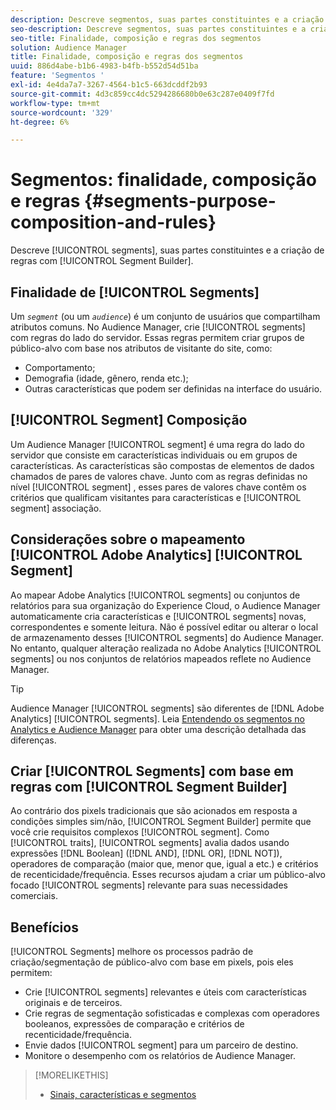 ```yaml
---
description: Descreve segmentos, suas partes constituintes e a criação de regras com o Construtor de segmentos.
seo-description: Descreve segmentos, suas partes constituintes e a criação de regras com o Construtor de segmentos.
seo-title: Finalidade, composição e regras dos segmentos
solution: Audience Manager
title: Finalidade, composição e regras dos segmentos
uuid: 886d4abe-b1b6-4983-b4fb-b552d54d51ba
feature: 'Segmentos '
exl-id: 4e4da7a7-3267-4564-b1c5-663dcddf2b93
source-git-commit: 4d3c859cc4dc5294286680b0e63c287e0409f7fd
workflow-type: tm+mt
source-wordcount: '329'
ht-degree: 6%

---
```


# Segmentos: finalidade, composição e regras {#segments-purpose-composition-and-rules}

Descreve [!UICONTROL segments], suas partes constituintes e a criação de regras com [!UICONTROL Segment Builder].

## Finalidade de [!UICONTROL Segments]

Um *`segment`* (ou um *`audience`*) é um conjunto de usuários que compartilham atributos comuns. No Audience Manager, crie [!UICONTROL segments] com regras do lado do servidor. Essas regras permitem criar grupos de público-alvo com base nos atributos de visitante do site, como:

* Comportamento;
* Demografia (idade, gênero, renda etc.);
* Outras características que podem ser definidas na interface do usuário.

## [!UICONTROL Segment] Composição

Um Audience Manager [!UICONTROL segment] é uma regra do lado do servidor que consiste em características individuais ou em grupos de características. As características são compostas de elementos de dados chamados de pares de valores chave. Junto com as regras definidas no nível [!UICONTROL segment] , esses pares de valores chave contêm os critérios que qualificam visitantes para características e [!UICONTROL segment] associação.

## Considerações sobre o mapeamento [!UICONTROL Adobe Analytics] [!UICONTROL Segment]

Ao mapear Adobe Analytics [!UICONTROL segments] ou conjuntos de relatórios para sua organização do Experience Cloud, o Audience Manager automaticamente cria características e [!UICONTROL segments] novas, correspondentes e somente leitura. Não é possível editar ou alterar o local de armazenamento desses [!UICONTROL segments] do Audience Manager. No entanto, qualquer alteração realizada no Adobe Analytics [!UICONTROL segments] ou nos conjuntos de relatórios mapeados reflete no Audience Manager.

>[!TIP]
>
>Audience Manager [!UICONTROL segments] são diferentes de [!DNL Adobe Analytics] [!UICONTROL segments]. Leia [Entendendo os segmentos no Analytics e Audience Manager](https://docs.adobe.com/content/help/pt-BR/analytics/integration/audience-analytics/audience-analytics-workflow/aam-analytics-segments.html) para obter uma descrição detalhada das diferenças.

## Criar [!UICONTROL Segments] com base em regras com [!UICONTROL Segment Builder]

Ao contrário dos pixels tradicionais que são acionados em resposta a condições simples sim/não, [!UICONTROL Segment Builder] permite que você crie requisitos complexos [!UICONTROL segment]. Como [!UICONTROL traits], [!UICONTROL segments] avalia dados usando expressões [!DNL Boolean] ([!DNL AND], [!DNL OR], [!DNL NOT]), operadores de comparação (maior que, menor que, igual a etc.) e critérios de recenticidade/frequência. Esses recursos ajudam a criar um público-alvo focado [!UICONTROL segments] relevante para suas necessidades comerciais.

## Benefícios

[!UICONTROL Segments] melhore os processos padrão de criação/segmentação de público-alvo com base em pixels, pois eles permitem:

* Crie [!UICONTROL segments] relevantes e úteis com características originais e de terceiros.
* Crie regras de segmentação sofisticadas e complexas com operadores booleanos, expressões de comparação e critérios de recenticidade/frequência.
* Envie dados [!UICONTROL segment] para um parceiro de destino.
* Monitore o desempenho com os relatórios de Audience Manager.

>[!MORELIKETHIS]
>
>* [Sinais, características e segmentos](../../reference/signal-trait-segment.md)

